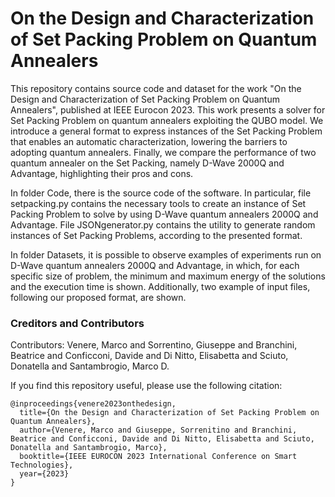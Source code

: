 # On the Design and Characterization of Set Packing Problem on Quantum Annealers

This repository contains source code and dataset for the work "On the Design and Characterization of Set Packing Problem on Quantum Annealers", published at IEEE Eurocon 2023. 
This work presents a solver for Set Packing Problem on quantum annealers exploiting the QUBO model. We
introduce a general format to express instances of the Set Packing Problem that enables an automatic characterization, lowering the barriers to adopting quantum annealers. Finally, we compare the performance of two quantum annealer on the Set Packing, namely D-Wave 2000Q and Advantage, highlighting their pros and cons.

In folder Code, there is the source code of the software. In particular, file setpacking.py contains the necessary tools to create an instance of Set Packing Problem to solve by using D-Wave quantum annealers 2000Q and Advantage. File JSONgenerator.py contains the utility to generate random instances of Set Packing Problems, according to the presented format.

In folder Datasets, it is possible to observe examples of experiments run on D-Wave quantum annealers 2000Q and Advantage, in which, for each specific size of problem, the minimum and maximum energy of the solutions and the execution time is shown.
Additionally, two example of input files, following our proposed format, are shown.

### Creditors and Contributors
Contributors: Venere, Marco and Sorrentino, Giuseppe and Branchini, Beatrice and Conficconi, Davide and Di Nitto, Elisabetta and Sciuto, Donatella and Santambrogio, Marco D.

If you find this repository useful, please use the following citation:


```
@inproceedings{venere2023onthedesign,
  title={On the Design and Characterization of Set Packing Problem on Quantum Annealers},
  author={Venere, Marco and Giuseppe, Sorrenitino and Branchini, Beatrice and Conficconi, Davide and Di Nitto, Elisabetta and Sciuto, Donatella and Santambrogio, Marco},
  booktitle={IEEE EUROCON 2023 International Conference on Smart Technologies},
  year={2023}
}

```
